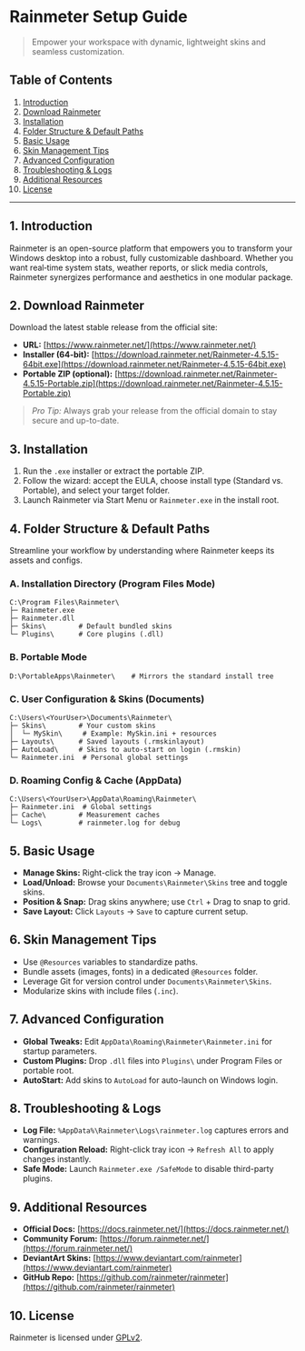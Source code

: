 # Rainmeter Setup Guide

> Empower your workspace with dynamic, lightweight skins and seamless customization.

## Table of Contents

1. [Introduction](#introduction)
2. [Download Rainmeter](#download-rainmeter)
3. [Installation](#installation)
4. [Folder Structure & Default Paths](#folder-structure--default-paths)
5. [Basic Usage](#basic-usage)
6. [Skin Management Tips](#skin-management-tips)
7. [Advanced Configuration](#advanced-configuration)
8. [Troubleshooting & Logs](#troubleshooting--logs)
9. [Additional Resources](#additional-resources)
10. [License](#license)

---

## 1. Introduction

Rainmeter is an open-source platform that empowers you to transform your Windows desktop into a robust, fully customizable dashboard. Whether you want real‑time system stats, weather reports, or slick media controls, Rainmeter synergizes performance and aesthetics in one modular package.

## 2. Download Rainmeter

Download the latest stable release from the official site:

* **URL:** [https://www.rainmeter.net/](https://www.rainmeter.net/)
* **Installer (64-bit):** [https://download.rainmeter.net/Rainmeter-4.5.15-64bit.exe](https://download.rainmeter.net/Rainmeter-4.5.15-64bit.exe)
* **Portable ZIP (optional):** [https://download.rainmeter.net/Rainmeter-4.5.15-Portable.zip](https://download.rainmeter.net/Rainmeter-4.5.15-Portable.zip)

> *Pro Tip:* Always grab your release from the official domain to stay secure and up-to-date.

## 3. Installation

1. Run the `.exe` installer or extract the portable ZIP.
2. Follow the wizard: accept the EULA, choose install type (Standard vs. Portable), and select your target folder.
3. Launch Rainmeter via Start Menu or `Rainmeter.exe` in the install root.

## 4. Folder Structure & Default Paths

Streamline your workflow by understanding where Rainmeter keeps its assets and configs.

### A. Installation Directory (Program Files Mode)

```
C:\Program Files\Rainmeter\
├─ Rainmeter.exe
├─ Rainmeter.dll
├─ Skins\        # Default bundled skins
└─ Plugins\      # Core plugins (.dll)
```

### B. Portable Mode

```
D:\PortableApps\Rainmeter\    # Mirrors the standard install tree
```

### C. User Configuration & Skins (Documents)

```
C:\Users\<YourUser>\Documents\Rainmeter\
├─ Skins\        # Your custom skins
│  └─ MySkin\     # Example: MySkin.ini + resources
├─ Layouts\      # Saved layouts (.rmskinlayout)
├─ AutoLoad\     # Skins to auto-start on login (.rmskin)
└─ Rainmeter.ini  # Personal global settings
```

### D. Roaming Config & Cache (AppData)

```
C:\Users\<YourUser>\AppData\Roaming\Rainmeter\
├─ Rainmeter.ini  # Global settings
├─ Cache\        # Measurement caches
└─ Logs\         # rainmeter.log for debug
```

## 5. Basic Usage

* **Manage Skins:** Right-click the tray icon → Manage.
* **Load/Unload:** Browse your `Documents\Rainmeter\Skins` tree and toggle skins.
* **Position & Snap:** Drag skins anywhere; use `Ctrl` + Drag to snap to grid.
* **Save Layout:** Click `Layouts` → `Save` to capture current setup.

## 6. Skin Management Tips

* Use `@Resources` variables to standardize paths.
* Bundle assets (images, fonts) in a dedicated `@Resources` folder.
* Leverage Git for version control under `Documents\Rainmeter\Skins`.
* Modularize skins with include files (`.inc`).

## 7. Advanced Configuration

* **Global Tweaks:** Edit `AppData\Roaming\Rainmeter\Rainmeter.ini` for startup parameters.
* **Custom Plugins:** Drop `.dll` files into `Plugins\` under Program Files or portable root.
* **AutoStart:** Add skins to `AutoLoad` for auto-launch on Windows login.

## 8. Troubleshooting & Logs

* **Log File:** `%AppData%\Rainmeter\Logs\rainmeter.log` captures errors and warnings.
* **Configuration Reload:** Right-click tray icon → `Refresh All` to apply changes instantly.
* **Safe Mode:** Launch `Rainmeter.exe /SafeMode` to disable third-party plugins.

## 9. Additional Resources

* **Official Docs:** [https://docs.rainmeter.net/](https://docs.rainmeter.net/)
* **Community Forum:** [https://forum.rainmeter.net/](https://forum.rainmeter.net/)
* **DeviantArt Skins:** [https://www.deviantart.com/rainmeter](https://www.deviantart.com/rainmeter)
* **GitHub Repo:** [https://github.com/rainmeter/rainmeter](https://github.com/rainmeter/rainmeter)

## 10. License

Rainmeter is licensed under [GPLv2](https://www.gnu.org/licenses/old-licenses/gpl-2.0.en.html).
